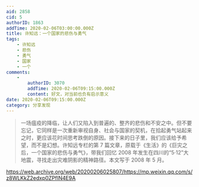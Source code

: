 ```yaml
---
aid: 2858
cid: 5
authorID: 1863
addTime: 2020-02-06T03:00:00.000Z
title: 许知远：一个国家的悲伤与勇气
tags:
    - 许知远
    - 悲伤
    - 勇气
    - 国家
    - 一个
comments:
    -
        authorID: 3070
        addTime: 2020-02-06T09:15:00.000Z
        content: 好文，对当前也负有启示意义
date: 2020-02-06T09:15:00.000Z
category: 分享发现
---
```


> 一场瘟疫的降临，让人们又陷入到普遍的、整齐的悲伤和不安之中。但不要忘记，它同样是一次重新审视自身、社会与国家的契机，在拾起勇气站起来之时，更应该花时间思考跌倒的原因。接下来的日子里，我们应该给予希望，而不是幻想。许知远专栏的第 7 篇文章，原载于《生活》的《巨灾之后，一个国家的悲伤与勇气》，带我们回忆 2008 年发生在四川的“5·12”大地震，寻找走出灾难阴影的精神路径。本文写于 2008 年 5 月。

https://web.archive.org/web/20200206025807/https://mp.weixin.qq.com/s/z8WLKkZ2edxp0ZPfIN4E9A
